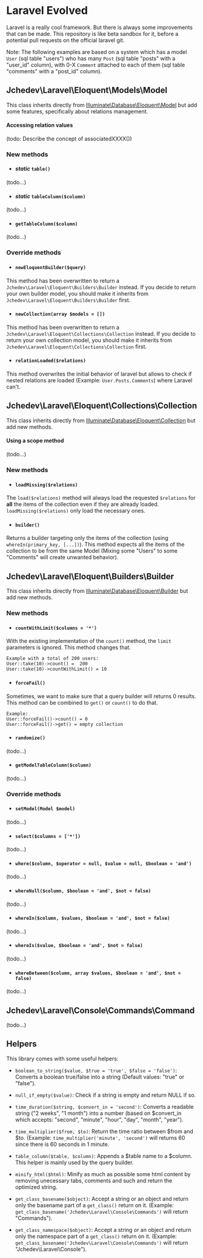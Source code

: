 # Laravel Evolved

Laravel is a really cool framework. But there is always some improvements that can be made. This repository is like beta sandbox for it, before a potential pull requests on the official laravel git.

Note: The following examples are based on a system which has a model `User` (sql table "users") who has many `Post` (sql table "posts" with a "user_id" column), with 0-X `Comment` attached to each of them (sql table "comments" with a "post_id" column).



## Jchedev\Laravel\Eloquent\Models\Model

This class inherits directly from [Illuminate\Database\Eloquent\Model](https://laravel.com/api/5.3/Illuminate/Database/Eloquent/Model.html) but add some features, specifically about relations management.

#### Accessing relation values

(todo: Describe the concept of associatedXXXX())

### New methods

- #### _static_ `table()`

(todo...)

- #### _static_ `tableColumn($column)`

(todo...)

- #### `getTableColumn($column)`

(todo...)

### Override methods

- #### `newEloquentBuilder($query)`
This method has been overwritten to return a `Jchedev\Laravel\Eloquent\Builders\Builder` instead. If you decide to return your own builder model, you should make it inherits from `Jchedev\Laravel\Eloquent\Builders\Builder` first. 

- #### `newCollection(array $models = [])`
This method has been overwritten to return a `Jchedev\Laravel\Eloquent\Collections\Collection` instead. If you decide to return your own collection model, you should make it inherits from `Jchedev\Laravel\Eloquent\Collections\Collection` first. 

- #### `relationLoaded($relations)`
This method overwrites the initial behavior of laravel but allows to check if nested relations are loaded (Example: `User.Posts.Comments`) where Laravel can't. 



## Jchedev\Laravel\Eloquent\Collections\Collection

This class inherits directly from [Illuminate\Database\Eloquent\Collection](https://laravel.com/api/5.3/Illuminate/Database/Eloquent/Collection.html) but add new methods.

#### Using a scope method

(todo...)

### New methods

- #### `loadMissing($relations)`
The `load($relations)` method will always load the requested `$relations` for **all** the items of the collection even if they are already loaded. `loadMissing($relations)` only load the necessary ones.

- #### `builder()`
Returns a builder targeting only the items of the collection (using `whereIn(primary_key, [...])`). This method expects all the items of the collection to be from the same Model (Mixing some "Users" to some "Comments" will create unwanted behavior).  



## Jchedev\Laravel\Eloquent\Builders\Builder

This class inherits directly from [Illuminate\Database\Eloquent\Builder](https://laravel.com/api/5.3/Illuminate/Database/Eloquent/Builder.html) but add new methods.

### New methods

- #### `countWithLimit($columns = '*')`
With the existing implementation of the `count()` method, the `limit` parameters is ignored. This method changes that. 
```
Example with a total of 200 users:
User::take(10)->count() =  200
User::take(10)->countWithLimit() = 10
```

- #### `forceFail()`
Sometimes, we want to make sure that a query builder will returns 0 results. This method can be combined to `get()` or `count()` to do that. 
```
Example: 
User::forceFail()->count() = 0
User::forceFail()->get() = empty collection
```

- #### `randomize()`

(todo...)

- #### `getModelTableColumn($column)`

(todo...)

### Override methods

- #### `setModel(Model $model)`

(todo...)

- #### `select($columns = ['*'])`

(todo...)

- #### `where($column, $operator = null, $value = null, $boolean = 'and')`

(todo...)

- #### `whereNull($column, $boolean = 'and', $not = false)`

(todo...)

- #### `whereIn($column, $values, $boolean = 'and', $not = false)`

(todo...)

- #### `whereIs($value, $boolean = 'and', $not = false)`

(todo...)

- #### `whereBetween($column, array $values, $boolean = 'and', $not = false)`

(todo...)



## Jchedev\Laravel\Console\Commands\Command

(todo...)



## Helpers

This library comes with some useful helpers:

- `boolean_to_string($value, $true = 'true', $false = 'false')`: 
Converts a boolean true/false into a string (Default values: "true" or "false").

- `null_if_empty($value)`: 
Check if a string is empty and return NULL if so.

- `time_duration($string, $convert_in = 'second')`: 
Converts a readable string ("2 weeks", "1 month") into a number (based on $convert_in which accepts: "second", "minute", "hour", "day", "month", "year"). 

- `time_multiplier($from, $to)`: 
Return the time ratio between $from and $to. (Example: `time_multiplier('minute', 'second')` will returns 60 since there is 60 seconds in 1 minute.

- `table_column($table, $column)`: 
Appends a $table name to a $column. This helper is mainly used by the query builder.

- `minify_html($html)`: 
Minify as much as possible some html content by removing unecessary tabs, comments and such and return the optimized string.

- `get_class_basename($object)`: 
Accept a string or an object and return only the basename part of a `get_class()` return on it. (Example: `get_class_basename('Jchedev\Laravel\Console\Commands')` will return "Commands").

- `get_class_namespace($object)`: 
Accept a string or an object and return only the namespace part of a `get_class()` return on it. (Example: `get_class_basename('Jchedev\Laravel\Console\Commands')` will return "Jchedev\Laravel\Console").
